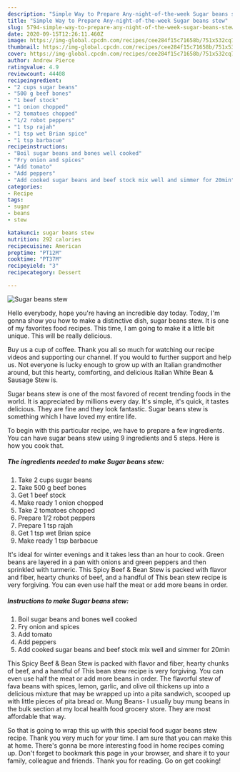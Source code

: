 ```yaml
---
description: "Simple Way to Prepare Any-night-of-the-week Sugar beans stew"
title: "Simple Way to Prepare Any-night-of-the-week Sugar beans stew"
slug: 5794-simple-way-to-prepare-any-night-of-the-week-sugar-beans-stew
date: 2020-09-15T12:26:11.460Z
image: https://img-global.cpcdn.com/recipes/cee284f15c71658b/751x532cq70/sugar-beans-stew-recipe-main-photo.jpg
thumbnail: https://img-global.cpcdn.com/recipes/cee284f15c71658b/751x532cq70/sugar-beans-stew-recipe-main-photo.jpg
cover: https://img-global.cpcdn.com/recipes/cee284f15c71658b/751x532cq70/sugar-beans-stew-recipe-main-photo.jpg
author: Andrew Pierce
ratingvalue: 4.9
reviewcount: 44408
recipeingredient:
- "2 cups sugar beans"
- "500 g beef bones"
- "1 beef stock"
- "1 onion chopped"
- "2 tomatoes chopped"
- "1/2 robot peppers"
- "1 tsp rajah"
- "1 tsp wet Brian spice"
- "1 tsp barbacue"
recipeinstructions:
- "Boil sugar beans and bones well cooked"
- "Fry onion and spices"
- "Add tomato"
- "Add peppers"
- "Add cooked sugar beans and beef stock mix well and simmer for 20min"
categories:
- Recipe
tags:
- sugar
- beans
- stew

katakunci: sugar beans stew 
nutrition: 292 calories
recipecuisine: American
preptime: "PT12M"
cooktime: "PT37M"
recipeyield: "3"
recipecategory: Dessert

---
```



![Sugar beans stew](https://img-global.cpcdn.com/recipes/cee284f15c71658b/751x532cq70/sugar-beans-stew-recipe-main-photo.jpg)

Hello everybody, hope you're having an incredible day today. Today, I'm gonna show you how to make a distinctive dish, sugar beans stew. It is one of my favorites food recipes. This time, I am going to make it a little bit unique. This will be really delicious.

Buy us a cup of coffee. Thank you all so much for watching our recipe videos and supporting our channel. If you would to further support and help us. Not everyone is lucky enough to grow up with an Italian grandmother around, but this hearty, comforting, and delicious Italian White Bean &amp; Sausage Stew is.

Sugar beans stew is one of the most favored of recent trending foods in the world. It is appreciated by millions every day. It's simple, it's quick, it tastes delicious. They are fine and they look fantastic. Sugar beans stew is something which I have loved my entire life.


To begin with this particular recipe, we have to prepare a few ingredients. You can have sugar beans stew using 9 ingredients and 5 steps. Here is how you cook that.

<!--inarticleads1-->

##### The ingredients needed to make Sugar beans stew:

1. Take 2 cups sugar beans
1. Take 500 g beef bones
1. Get 1 beef stock
1. Make ready 1 onion chopped
1. Take 2 tomatoes chopped
1. Prepare 1/2 robot peppers
1. Prepare 1 tsp rajah
1. Get 1 tsp wet Brian spice
1. Make ready 1 tsp barbacue


It&#39;s ideal for winter evenings and it takes less than an hour to cook. Green beans are layered in a pan with onions and green peppers and then sprinkled with turmeric. This Spicy Beef &amp; Bean Stew is packed with flavor and fiber, hearty chunks of beef, and a handful of This bean stew recipe is very forgiving. You can even use half the meat or add more beans in order. 

<!--inarticleads2-->

##### Instructions to make Sugar beans stew:

1. Boil sugar beans and bones well cooked
1. Fry onion and spices
1. Add tomato
1. Add peppers
1. Add cooked sugar beans and beef stock mix well and simmer for 20min


This Spicy Beef &amp; Bean Stew is packed with flavor and fiber, hearty chunks of beef, and a handful of This bean stew recipe is very forgiving. You can even use half the meat or add more beans in order. The flavorful stew of fava beans with spices, lemon, garlic, and olive oil thickens up into a delicious mixture that may be wrapped up into a pita sandwich, scooped up with little pieces of pita bread or. Mung Beans- I usually buy mung beans in the bulk section at my local health food grocery store. They are most affordable that way. 

So that is going to wrap this up with this special food sugar beans stew recipe. Thank you very much for your time. I am sure that you can make this at home. There's gonna be more interesting food in home recipes coming up. Don't forget to bookmark this page in your browser, and share it to your family, colleague and friends. Thank you for reading. Go on get cooking!
